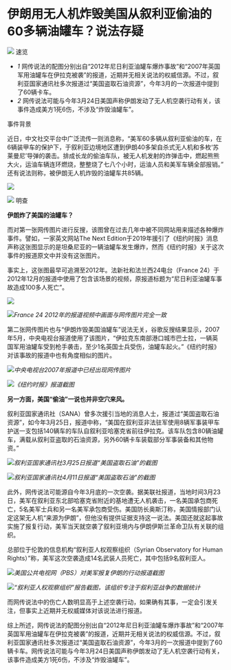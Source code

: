 # 伊朗用无人机炸毁美国从叙利亚偷油的60多辆油罐车？说法存疑

![](https://inews.gtimg.com/newsapp_bt/0/15776114166/1000)
速览

  * _1_ 网传说法的配图分别出自“2012年尼日利亚油罐车爆炸事故”和“2007年英国军用油罐车在伊拉克被袭”的报道，近期并无相关说法的权威信源。不过，叙利亚国家通讯社多次报道过“美国盗取石油资源”，今年3月的一次报道中提到了60辆卡车。
  * _2_ 网传说法可能与今年3月24日美国声称伊朗发动了无人机空袭行动有关，该事件造成美方1死6伤，不涉及“炸毁油罐车”。

事件背景

近日，中文社交平台中广泛流传一则消息称，“美军60多辆从叙利亚偷油的车，在6辆装甲车的保护下，于叙利亚边境地区遭到伊朗40多架自杀式无人机和多枚‘苏莱曼尼’导弹的袭击。排成长龙的偷油车队，被无人机发射的炸弹击中，燃起熊熊大火，运油车辆连环燃烧，整整烧了七八个小时，运油人员和美军车辆全部报销。”
还有说法则称，被伊朗无人机炸毁的油罐车共85辆。

![](https://inews.gtimg.com/newsapp_bt/0/15776114221/1000)

![](https://inews.gtimg.com/newsapp_bt/0/15776114223/1000)
明查

**伊朗炸了美国的油罐车？**

而对第一张网传图片进行反搜，该图曾在过去几年中被不同网站用来描述各种爆炸事件。譬如，一家英文网站The Next
Edition于2019年援引了《纽约时报》消息声称这张图显示的是坦桑尼亚的一辆油罐车发生爆炸，然而《纽约时报》关于这次事件的报道原文中并没有这张图片。

事实上，这张图最早可追溯至2012年。法新社和法兰西24电台（France
24）于2012年12月的报道中使用了包含该场景的视频，原报道标题为“尼日利亚油罐车事故造成100多人死亡”。

![](https://inews.gtimg.com/newsapp_bt/0/15776114224/1000)

![](https://inews.gtimg.com/newsapp_bt/0/15776114226/1000)_France 24
2012年的报道视频中画面与网传图片完全一致_

第二张网传图片也与“伊朗炸毁美国油罐车”说法无关，谷歌反搜结果显示，2007年5月，中央电视台报道使用了该图片，“伊拉克东南部港口城市巴士拉，一辆英国军用油罐车受到枪手袭击，至少1名英国士兵受伤，油罐车起火。”《纽约时报》对该事故的报道中也有角度相似的图片。

![](https://inews.gtimg.com/newsapp_bt/0/15776114227/1000)_中央电视台2007年报道中已经出现网传图片_

![](https://inews.gtimg.com/newsapp_bt/0/15776114228/1000)_《纽约时报》报道截图_

**另一方面，美国“偷油”一说也并非空穴来风。**

叙利亚国家通讯社（SANA）曾多次援引当地的消息人士，报道过“美国盗取石油资源”，如今年3月25日，报道中称，“美国在叙利亚非法驻军使用8辆军事装甲车护送一支包括140辆车的车队自叙利亚哈塞克省前往伊拉克。该车队包含80辆油罐车，满载从叙利亚盗取的石油资源，另外60辆卡车装载部分军事装备和其他物资。”

![](https://inews.gtimg.com/newsapp_bt/0/15776114230/1000)_叙利亚国家通讯社3月25日报道“美国盗取石油”的截图_

![](https://inews.gtimg.com/newsapp_bt/0/15776114231/1000)_叙利亚国家通讯社4月11日报道“美国盗取石油”的截图_

此外，网传说法可能源自今年3月底的一次空袭。据美联社报道，当地时间3月23日，美军在叙利亚东北部哈塞克省附近的基地遭无人机袭击，一名美国承包商死亡，5名美军士兵和另一名美军承包商受伤。美国防长奥斯汀称，美国情报部门认定这架无人机“来源为伊朗”，但他没有提供证据支持这一说法。美国还就这起事故实施了报复行动，美军当天就空袭了叙利亚境内与伊朗伊斯兰革命卫队有关联的组织。

总部位于伦敦的信息机构“叙利亚人权观察组织（Syrian Observatory for Human
Rights）”称，美军这次空袭造成14名武装人员死亡，其中包括9名叙利亚人。

![](https://inews.gtimg.com/newsapp_bt/0/15776114233/1000)_美国公共电视网（PBS）对美军报复伊朗的行动报道截图_

![](https://inews.gtimg.com/newsapp_bt/0/15776114235/1000)_“叙利亚人权观察组织”报告截图，该组织专注于叙利亚战争的数据统计_

而网传说法中的伤亡人数明显高于上述空袭行动，如果确有其事，一定会引发关注，但事实上近期并无权威媒体对该说法进行报道。

综上所述，网传说法的配图分别出自“2012年尼日利亚油罐车爆炸事故”和“2007年英国军用油罐车在伊拉克被袭”的报道，近期并无相关说法的权威信源。不过，叙利亚国家通讯社多次报道过“美国盗取石油资源”，今年3月的一次报道中提到了60辆卡车。网传说法可能与今年3月24日美国声称伊朗发动了无人机空袭行动有关，该事件造成美方1死6伤，不涉及“炸毁油罐车”。

